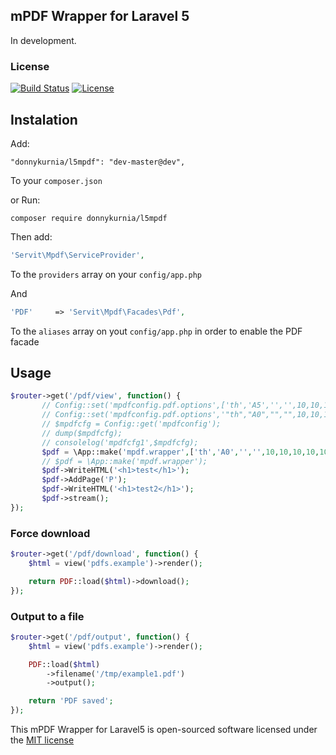 ## mPDF Wrapper for Laravel 5
In development.
### License
[![Build Status](https://api.travis-ci.org/vsmoraes/pdf-laravel5.svg)](https://github.com/limweb/L5MPDF)
[![License](https://poser.pugx.org/vsmoraes/laravel-pdf/license.svg)](https://packagist.org/packages/servit/l5mpdf)

## Instalation
Add:
```
"donnykurnia/l5mpdf": "dev-master@dev",
```
To your `composer.json`

or Run:
```
composer require donnykurnia/l5mpdf
```

Then add:
```php
'Servit\Mpdf\ServiceProvider',
```
To the `providers` array on your `config/app.php`

And

```php
'PDF'     => 'Servit\Mpdf\Facades\Pdf',
```
To the `aliases` array on yout `config/app.php` in order to enable the PDF facade

## Usage

```php
$router->get('/pdf/view', function() {
       // Config::set('mpdfconfig.pdf.options',['th','A5','','',10,10,10,10,10,5,'L'] );
       // Config::set('mpdfconfig.pdf.options','"th","A0","","",10,10,10,10,6,3');
       // $mpdfcfg = Config::get('mpdfconfig');
       // dump($mpdfcfg);
       // consolelog('mpdfcfg1',$mpdfcfg);
       $pdf = \App::make('mpdf.wrapper',['th','A0','','',10,10,10,10,10,5,'L']);
       // $pdf = \App::make('mpdf.wrapper');
       $pdf->WriteHTML('<h1>test</h1>');
       $pdf->AddPage('P');
       $pdf->WriteHTML('<h1>test2</h1>');
       $pdf->stream();
});
```

### Force download
```php
$router->get('/pdf/download', function() {
    $html = view('pdfs.example')->render();

    return PDF::load($html)->download();
});
```

### Output to a file
```php
$router->get('/pdf/output', function() {
    $html = view('pdfs.example')->render();

    PDF::load($html)
        ->filename('/tmp/example1.pdf')
        ->output();

    return 'PDF saved';
});
```
This mPDF Wrapper for Laravel5 is open-sourced software licensed under the [MIT license](http://opensource.org/licenses/MIT)
